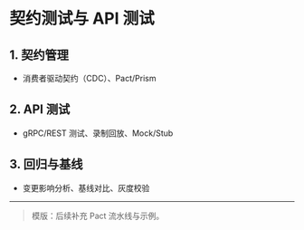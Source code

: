 ﻿# 契约测试与 API 测试

## 1. 契约管理
- 消费者驱动契约（CDC）、Pact/Prism

## 2. API 测试
- gRPC/REST 测试、录制回放、Mock/Stub

## 3. 回归与基线
- 变更影响分析、基线对比、灰度校验

---

> 模版：后续补充 Pact 流水线与示例。

